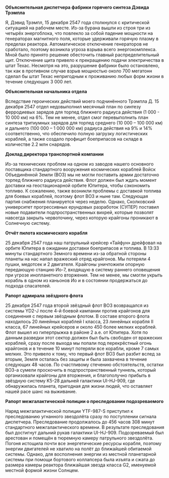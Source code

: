 **Объяснительная диспетчера фабрики горячего синтеза Дэвида Трэмпла**

Я, Дэвид Трэмпл, 15 декабря 2547 года столкнулся с критической ситуацией на рабочем месте. Из-за бурана вышли из строя три из четырёх энергоблока, что повлекло за собой падение мощности на генераторах магнитного поля, которые удерживали горячую плазму в пределах реактора. Автоматическое отключение генераторов не сработало, поэтому возникла угроза взрыва всего энергокомплекса. Мной было принято решение обесточить главный распределительный щит. Отключение щита привело к прекращению подачи электричества в штат Техас. Несмотря на это, разрушение фабрики было остановлено, так как в противном случае взрыв мощностью около 700 мегатонн сделал бы штат Техас непригодным к проживанию любых форм жизни в течение следующих 3 000 лет.


**Объяснительная начальника отдела**

Вследствие героических действий моего подчинённого Трэмпла Д. 15 декабря 2547 отдел недовыполнил месячный план по синтезу ферродиевых зарядов для торпед ближнего радиуса действия (1 000 - 10 000 км) на 6%. Тем не менее, отдел смог перевыполнить план синтеза тритиумных зарядов для торпед среднего (10 000 – 100 000 км) и дальнего (100 000 – 1 000 000 км) радиуса действия на 9% и 14% соответственно, что обеспечило полную загрузку логистических кораблей, а также создало профицит боеприпасов на складе в количестве 2.2 млн снарядов.


**Доклад директора транспортной компании**

Из-за технических проблем на одном из заводов нашего основного поставщика стандартного вооружения космических кораблей Войск Объединённой Земли (ВОЗ) мы не могли поставить армии достаточно торпед ближнего радиуса действия. Флот должен был ждать момент доставки на геостационарной орбите Юпитера, чтобы сэкономить топливо.
К сожалению, также возникли проблемы с доставкой топлива для боевых кораблей, поэтому флот ВОЗ и ныне там. Следующая партия снабжения планируется через неделю.
Однако, Сколковский университет прогрессивных ерундовых разработок (СУПЕР) поставил новые подавители подпространственных вихрей, которые позволят навсегда закрыть червоточину, через которую крайгоны проникают в Солнечную систему.

**Отчёт пилота космического корабля**

25 декабря 2547 года наш патрульный крейсер «Тайфун» дрейфовал на орбите Юпитера в ожидании доставки боеприпасов и топлива. В 13:33 минуты стандартного Земного времени из-за обратной стороны планеты на нас напал вражеский отряд крайгонов.
Мы потеряли 4 пушки, медотсек и 2 двигателя. Крайгоны уничтожили опорную передающую станцию Ио-7, входящую в систему раннего оповещения при угрозе инопланетного вторжения.
Тем не менее, мы смогли укрыть корабль в одном из каньонов Ио и в состоянии продержаться до подхода спасателей.

**Рапорт адмирала звёздного флота**

25 декабря 2547 года второй звёздный флот ВОЗ возвращался из системы YD2-J после 4-й боевой кампании против крайгонов для соединения с первым звёздным флотом. В составе второго флота находилось 20 линейных кораблей I класса, 23 линейных корабля II класса, 67 линейных крейсеров и около 450 более мелких кораблей. Флот вышел из гиперпрыжка в районе 2 а.е. от Юпитера.
Хотя по данным разведки этот сектор должен был быть свободен от вражеских кораблей, сразу после выхода мы попали под перекрёстный огонь крайгонов и в течение 10 минут потеряли все корабли, кроме 7 самых мелких. Это привело к тому, что первый флот ВОЗ был разбит вслед за вторым, Земля осталась без защиты и была захвачена в течение следующих 48 часов.
По счастливому стечению обстоятельств, остатки ВОЗ-а сумели проскочить в подпространственный туннель, который организовали крайгоны для вторжения, и благополучно прибыть в звёздную систему K5-28 дальней галактики UI-HJ-909, где обнаружилась планета, пригодная для жизни людей, что оставляет нашей расе шанс на выживание.

**Рапорт межгалактической полиции о преследовании подозреваемого**

Наряд межгалактической полиции YTF-987-S приступил к преследованию угнанного звездолёта сразу по поступлении сигнала диспетчера. Преследование продолжалось до 456 часов 308 минут стандартного межгалактического времени. В результате преследования был достигнут дальний рукав галактики UI-HJ-909. Подозреваемый был арестован и помещён в тюремную камеру патрульного звездолёта. Погоня истощила почти все энергетические ресурсы корабля, поэтому энергии двигателей не хватило на полёт до ближайшей обитаемой системы. Однако, для восполнения энергии из местной планетарной системы при помощи бортового коллапсера была изъята и сжата до размера камеры реактора ближайшая звезда класса G2, именуемой местной формой жизни Солнцем.

